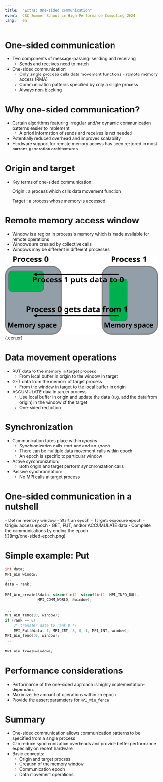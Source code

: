 ```yaml
---
title:  "Extra: One-sided communication"
event:  CSC Summer School in High-Performance Computing 2024
lang:   en
---
```


# One-sided communication

- Two components of message-passing: sending and receiving
    - Sends and receives need to match
- One-sided communication:
    - Only single process calls data movement functions - remote memory
      access (RMA)
    - Communication patterns specified by only a single process
    - Always non-blocking


# Why one-sided communication?

- Certain algorithms featuring irregular and/or dynamic communication
  patterns easier to implement
    - A priori information of sends and receives is not needed
- Potentially reduced overhead and improved scalability
- Hardware support for remote memory access has been restored in most
  current-generation architectures


# Origin and target

- Key terms of one-sided communication:

    Origin
      : a process which calls data movement function

    Target
      : a process whose memory is accessed


# Remote memory access window

- Window is a region in process's memory which is made available
  for remote operations
- Windows are created by collective calls
- Windows may be different in different processes

![](img/one-sided-window.png){.center}


# Data movement operations

- PUT data to the memory in target process
    - From local buffer in origin to the window in target
- GET data from the memory of target process
    - From the window in target to the local buffer in origin
- ACCUMULATE data in target process
    - Use local buffer in origin and update the data (e.g. add the data
      from origin) in the window of the target
    - One-sided reduction


# Synchronization

- Communication takes place within *epoch*s
    - Synchronization calls start and end an *epoch*
    - There can be multiple data movement calls within epoch
    - An epoch is specific to particular window
- Active synchronization:
    - Both origin and target perform synchronization calls
- Passive synchronization:
    - No MPI calls at target process


# One-sided communication in a nutshell

<div class="column">
- Define memory window
- Start an epoch
    - Target: exposure epoch
    - Origin: access epoch
- GET, PUT, and/or ACCUMULATE data
- Complete the communications by ending the epoch
</div>

<div class="column">
![](img/one-sided-epoch.png)
</div>

# Simple example: Put

```c
int data;
MPI_Win window;
...
data = rank;

MPI_Win_create(&data, sizeof(int), sizeof(int), MPI_INFO_NULL,
               MPI_COMM_WORLD, &window);

...
MPI_Win_fence(0, window);
if (rank == 0)
    /* transfer data to rank 8 */
    MPI_Put(&data, 1, MPI_INT, 8, 0, 1, MPI_INT, window);
MPI_Win_fence(0, window);
...

MPI_Win_free(&window);
```


# Performance considerations

- Performance of the one-sided approach is highly implementation-dependent
- Maximize the amount of operations within an epoch
- Provide the assert parameters for `MPI_Win_fence`

# Summary

- One-sided communication allows communication patterns to be specified
  from a single process
- Can reduce synchronization overheads and provide better performance
  especially on recent hardware
- Basic concepts:
    - Origin and target process
    - Creation of the memory window
    - Communication epoch
    - Data movement operations
